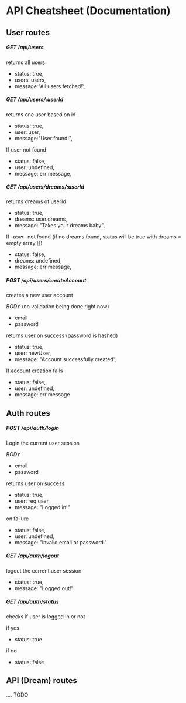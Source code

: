 # API Cheatsheet (Documentation)

## User routes

##### GET /api/users  
returns all users
- status: true,
- users: users,
- message:"All users fetched!",

##### GET /api/users/:userId
returns one user based on id
- status: true,
- user: user,
- message:"User found!",  

If user not found
- status: false,
- user: undefined,
- message: err message,

##### GET /api/users/dreams/:userId  
returns dreams of userId
- status: true,  
- dreams: user.dreams,
- message: "Takes your dreams baby",

If -*user*- not found (if no dreams found, status will be true with dreams = empty array [])
- status: false,
- dreams: undefined,
- message: err message,

##### POST /api/users/createAccount
creates a new user account  

*BODY* (no validation being done right now)
- email
- password

returns user on success (password is hashed)
- status: true,
- user: newUser,
- message: "Account successfully created",

If account creation fails
- status: false,
- user: undefined,
- message: err message

## Auth routes

##### POST /api/auth/login
Login the current user session  

*BODY*
- email
- password

returns user on success
- status: true,
- user: req.user,
- message: "Logged in!"

on failure
- status: false,
- user: undefined,
- message: "Invalid email or password."

##### GET /api/auth/logout
logout the current user session
- status: true,
- message: "Logged out!"

##### GET /api/auth/status
checks if user is logged in or not

if yes
- status: true

if no
- status: false

## API (Dream) routes

.... TODO
